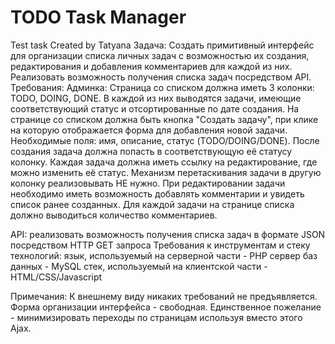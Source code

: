 # TODO Task Manager
Test task
Created by Tatyana
Задача:
Создать примитивный интерфейс для организации списка личных задач с возможностью их создания, редактирования и добавления комментариев для каждой из них. Реализовать возможность получения списка задач посредством API.
Требования:
Админка:
Страница со списком должна иметь 3 колонки: TODO, DOING, DONE. В каждой из них выводятся задачи, имеющие соответствующий статус и отсортированные по дате создания.
На странице со списком должна быть кнопка "Создать задачу", при клике на которую отображается форма для добавления новой задачи. Необходимые поля: имя, описание, статус (TODO/DOING/DONE). После создания задача должна попасть в соответствующую её статусу колонку.
Каждая задача должна иметь ссылку на редактирование, где можно изменить её статус.
Механизм перетаскивания задачи в другую колонку реализовывать НЕ нужно.
При редактировании задачи необходимо иметь возможность добавлять комментарии и увидеть список ранее созданных.
Для каждой задачи на странице списка должно выводиться количество комментариев.


API:
реализовать возможность получения списка задач в формате JSON посредством HTTP GET запроса
Требования к инструментам и стеку технологий:
язык, используемый на серверной части - PHP
сервер баз данных - MySQL
стек, используемый на клиентской части - HTML/CSS/Javascript

Примечания:
К внешнему виду никаких требований не предъявляется. Форма организации интерфейса - свободная. Единственное пожелание - минимизировать переходы по страницам используя вместо этого Ajax.


